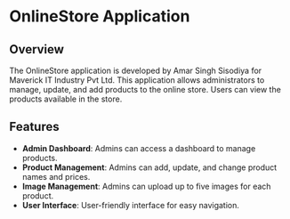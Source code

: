# OnlineStore Application

## Overview
The OnlineStore application is developed by Amar Singh Sisodiya for Maverick IT Industry Pvt Ltd. This application allows administrators to manage, update, and add products to the online store. Users can view the products available in the store.

## Features
- **Admin Dashboard**: Admins can access a dashboard to manage products.
- **Product Management**: Admins can add, update, and change product names and prices.
- **Image Management**: Admins can upload up to five images for each product.
- **User Interface**: User-friendly interface for easy navigation.
